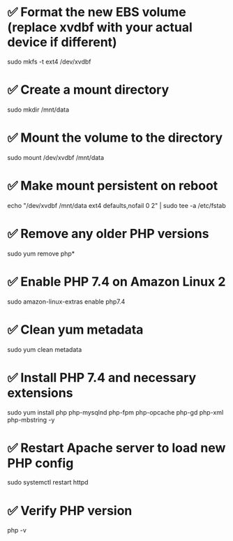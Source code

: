 # ✅ Format the new EBS volume (replace xvdbf with your actual device if different)
sudo mkfs -t ext4 /dev/xvdbf

# ✅ Create a mount directory
sudo mkdir /mnt/data

# ✅ Mount the volume to the directory
sudo mount /dev/xvdbf /mnt/data

# ✅ Make mount persistent on reboot
echo "/dev/xvdbf /mnt/data ext4 defaults,nofail 0 2" | sudo tee -a /etc/fstab

# ✅ Remove any older PHP versions
sudo yum remove php*

# ✅ Enable PHP 7.4 on Amazon Linux 2
sudo amazon-linux-extras enable php7.4

# ✅ Clean yum metadata
sudo yum clean metadata

# ✅ Install PHP 7.4 and necessary extensions
sudo yum install php php-mysqlnd php-fpm php-opcache php-gd php-xml php-mbstring -y

# ✅ Restart Apache server to load new PHP config
sudo systemctl restart httpd

# ✅ Verify PHP version
php -v
